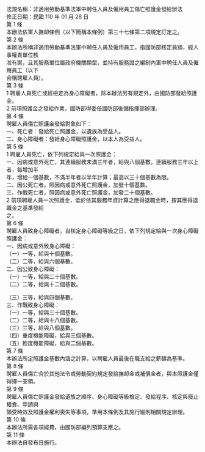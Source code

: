 法規名稱：非適用勞動基準法軍中聘任人員及僱用員工傷亡照護金發給辦法  
修正日期：民國 110 年 01 月 28 日  
第 1 條  
本辦法依軍人撫卹條例（以下簡稱本條例）第三十七條第二項規定訂定之。  
第 2 條  
本辦法所稱非適用勞動基準法軍中聘任人員及僱用員工，指國防部核定員額，經人事權責單位核  
准有案，且其服務單位屬政府機關類型，並持有服務證之編制內軍中聘任人員及僱用員工（以下  
合稱聘雇人員）。  
第 3 條  
1 聘雇人員死亡或經檢定為身心障礙者，除本辦法另有規定外，由國防部發給照護金。  
2 前項照護金之發給作業，國防部得委任國防部後備指揮部辦理。  
第 4 條  
聘雇人員傷亡照護金發給對象如下：  
一、死亡者：發給死亡照護金，以遺族為受益人。  
二、身心障礙者：發給身心障礙照護金，以本人為受益人。  
第 5 條  
1 聘雇人員死亡，依下列規定給與一次照護金：  
一、因病或意外死亡，其連續服務未滿三年者，給與八個基數，連續服務三年以上者，每增加半  
年，增給一個基數，不滿半年者以半年計算；最高以三十個基數為限。  
二、因公死亡者，照因病或意外死亡照護金，加發十個基數。  
三、作戰死亡者，照因病或意外死亡照護金，加發二十個基數。  
2 前項聘雇人員一次照護金，低於依其服務年資計算之應得退職金時，按其應得退職金之基準發給  
之。  
第 6 條  
聘雇人員致身心障礙者，自核定身心障礙等級之日，依下列規定給與一次身心障礙照護金：  
一、因病或意外致身心障礙：  
（一）一等，給與十個基數。  
（二）二等，給與六個基數。  
二、因公致身心障礙：  
（一）一等，給與二十個基數。  
（二）二等，給與十二個基數。  


（三）三等，給與四個基數。  
三、作戰致身心障礙：  
（一）一等，給與三十個基數。  
（二）二等，給與十八個基數。  
（三）三等，給與八個基數。  
（四）重度機能障礙，給與三個基數。  
（五）輕度機能障礙，給與二個基數。  
第 7 條  
本辦法所定照護金基數內涵之計算，以聘雇人員最後在職支給之薪額為基準。  
第 8 條  
聘雇人員傷亡合於其他法令或勞動契約規定發給撫卹金或補償金者，與本照護金僅得擇一支領。  
第 9 條  
聘雇人員傷亡照護金發給遺族之順序、身心障礙等級檢定、發給程序、核定與廢止權責、申請與  
領受時效及照護金權利喪失等事項，準用本條例及其施行細則相關規定辦理。  
第 10 條  
本辦法所需各項經費，由國防部編列預算支應之。  
第 11 條  
本辦法自發布日施行。  


